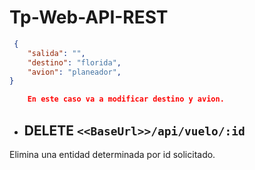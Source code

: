 # Tp-Web-API-REST



```json
 {
    "salida": "",
    "destino": "florida",
    "avion": "planeador",
}

    En este caso va a modificar destino y avion.

```

- ## DELETE `<<BaseUrl>>/api/vuelo/:id`

Elimina una entidad determinada por id solicitado.
